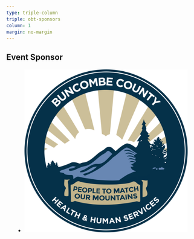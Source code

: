 ```yaml
---
type: triple-column
triple: obt-sponsors
column: 1
margin: no-margin
---
```


## <span class="emphasized-header">Event Sponsor</span>

<ul class="partners">
  <li class="partner-item" style="margin: 20px 5%; flex: 2 0 auto;">
    <a href="https://www.buncombecounty.org/Governing/Depts/HHS/Default.aspx" target="_blank">
      <img src="/assets/images/partner-buncombe-county-hhs.png" class="" title="Buncombe County Health &amp; Human Services">
    </a>
  </li>
</ul>
